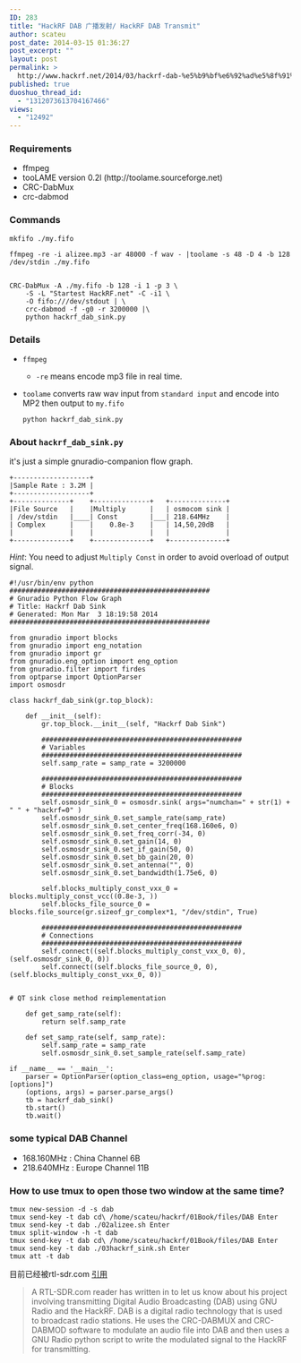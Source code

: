 ```yaml
---
ID: 283
title: "HackRF DAB 广播发射/ HackRF DAB Transmit"
author: scateu
post_date: 2014-03-15 01:36:27
post_excerpt: ""
layout: post
permalink: >
  http://www.hackrf.net/2014/03/hackrf-dab-%e5%b9%bf%e6%92%ad%e5%8f%91%e5%b0%84-hackrf-dab-transmit/
published: true
duoshuo_thread_id:
  - "1312073613704167466"
views:
  - "12492"
---
```

<h3>Requirements</h3>

<ul>
<li>ffmpeg</li>
<li>tooLAME version 0.2l (http://toolame.sourceforge.net)</li>
<li>CRC-DabMux</li>
<li>crc-dabmod</li>
</ul>

<h3>Commands</h3>

<pre><code>mkfifo ./my.fifo

ffmpeg -re -i alizee.mp3 -ar 48000 -f wav - |toolame -s 48 -D 4 -b 128 /dev/stdin ./my.fifo


CRC-DabMux -A ./my.fifo -b 128 -i 1 -p 3 \
    -S -L "Startest HackRF.net" -C -i1 \
    -O fifo:///dev/stdout | \
    crc-dabmod -f -g0 -r 3200000 |\
    python hackrf_dab_sink.py
</code></pre>

<h3>Details</h3>

<ul>
<li><p><code>ffmpeg</code></p>

<ul>
<li><code>-re</code> means encode mp3 file in real time.</li>
</ul></li>
<li><p><code>toolame</code> converts raw wav input from <code>standard input</code> and encode into MP2 then output to <code>my.fifo</code></p>

<pre><code>python hackrf_dab_sink.py
</code></pre></li>
</ul>

<h3>About <code>hackrf_dab_sink.py</code></h3>

<p>it's just a simple gnuradio-companion flow graph.</p>

<pre><code>+-------------------+
|Sample Rate : 3.2M |
+-------------------+
+--------------+    +--------------+   +--------------+
|File Source   |    |Multiply      |   | osmocom sink |
| /dev/stdin   |____| Const        |___| 218.64MHz    |
| Complex      |    |    0.8e-3    |   | 14,50,20dB   |
|              |    |              |   |              |
+--------------+    +--------------+   +--------------+
</code></pre>

<p><em>Hint</em>: You need to adjust <code>Multiply Const</code> in order to avoid overload of output signal.</p>

<pre><code>#!/usr/bin/env python
##################################################
# Gnuradio Python Flow Graph
# Title: Hackrf Dab Sink
# Generated: Mon Mar  3 18:19:58 2014
##################################################

from gnuradio import blocks
from gnuradio import eng_notation
from gnuradio import gr
from gnuradio.eng_option import eng_option
from gnuradio.filter import firdes
from optparse import OptionParser
import osmosdr

class hackrf_dab_sink(gr.top_block):

    def __init__(self):
        gr.top_block.__init__(self, "Hackrf Dab Sink")

        ##################################################
        # Variables
        ##################################################
        self.samp_rate = samp_rate = 3200000

        ##################################################
        # Blocks
        ##################################################
        self.osmosdr_sink_0 = osmosdr.sink( args="numchan=" + str(1) + " " + "hackrf=0" )
        self.osmosdr_sink_0.set_sample_rate(samp_rate)
        self.osmosdr_sink_0.set_center_freq(168.160e6, 0)
        self.osmosdr_sink_0.set_freq_corr(-34, 0)
        self.osmosdr_sink_0.set_gain(14, 0)
        self.osmosdr_sink_0.set_if_gain(50, 0)
        self.osmosdr_sink_0.set_bb_gain(20, 0)
        self.osmosdr_sink_0.set_antenna("", 0)
        self.osmosdr_sink_0.set_bandwidth(1.75e6, 0)

        self.blocks_multiply_const_vxx_0 = blocks.multiply_const_vcc((0.8e-3, ))
        self.blocks_file_source_0 = blocks.file_source(gr.sizeof_gr_complex*1, "/dev/stdin", True)

        ##################################################
        # Connections
        ##################################################
        self.connect((self.blocks_multiply_const_vxx_0, 0), (self.osmosdr_sink_0, 0))
        self.connect((self.blocks_file_source_0, 0), (self.blocks_multiply_const_vxx_0, 0))


# QT sink close method reimplementation

    def get_samp_rate(self):
        return self.samp_rate

    def set_samp_rate(self, samp_rate):
        self.samp_rate = samp_rate
        self.osmosdr_sink_0.set_sample_rate(self.samp_rate)

if __name__ == '__main__':
    parser = OptionParser(option_class=eng_option, usage="%prog: [options]")
    (options, args) = parser.parse_args()
    tb = hackrf_dab_sink()
    tb.start()
    tb.wait()
</code></pre>

<h3>some typical DAB Channel</h3>

<ul>
<li>168.160MHz : China Channel 6B </li>
<li>218.640MHz : Europe Channel 11B</li>
</ul>

<h3>How to use tmux to open those two window at the same time?</h3>

<pre><code>tmux new-session -d -s dab
tmux send-key -t dab cd\ /home/scateu/hackrf/01Book/files/DAB Enter 
tmux send-key -t dab ./02alizee.sh Enter
tmux split-window -h -t dab
tmux send-key -t dab cd\ /home/scateu/hackrf/01Book/files/DAB Enter 
tmux send-key -t dab ./03hackrf_sink.sh Enter
tmux att -t dab
</code></pre>

<p>目前已经被rtl-sdr.com <a href="http://www.rtl-sdr.com/transmitting-dab-hackrf/">引用</a></p>

<blockquote>
  <p>A RTL-SDR.com reader has written in to let us know about his project
  involving transmitting Digital Audio Broadcasting (DAB) using GNU
  Radio and the HackRF. DAB is a digital radio technology that is used
  to broadcast radio stations. He uses the CRC-DABMUX and CRC-DABMOD
  software to modulate an audio file into DAB and then uses a GNU Radio
  python script to write the modulated signal to the HackRF for
  transmitting.</p>
</blockquote>
